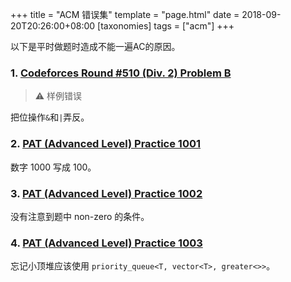 +++
title = "ACM 错误集"
template = "page.html" 
date = 2018-09-20T20:26:00+08:00
[taxonomies]
tags = ["acm"]
+++

以下是平时做题时造成不能一遍AC的原因。
<!-- more -->

### 1. [Codeforces Round #510 (Div. 2) Problem B](http://codeforces.com/contest/1042/problem/B)

> ⚠ 样例错误

把位操作`&`和`|`弄反。

### 2. [PAT (Advanced Level) Practice 1001](https://pintia.cn/problem-sets/994805342720868352/problems/994805528788582400)

数字 1000 写成 100。

### 3. [PAT (Advanced Level) Practice 1002](https://pintia.cn/problem-sets/994805342720868352/problems/994805526272000000)

没有注意到题中 non-zero 的条件。

### 4. [PAT (Advanced Level) Practice 1003](https://pintia.cn/problem-sets/994805342720868352/problems/994805523835109376)

忘记小顶堆应该使用 `priority_queue<T, vector<T>, greater<>>`。
